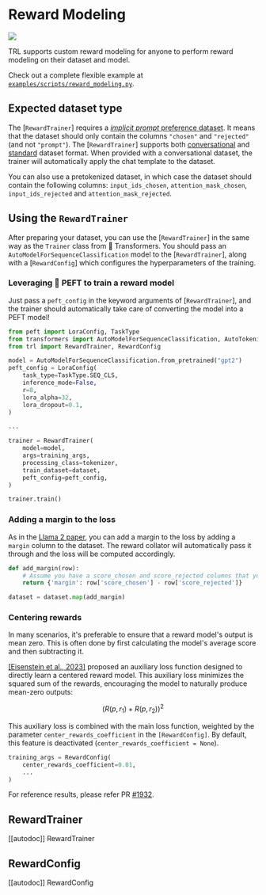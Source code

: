 # Reward Modeling

[![](https://img.shields.io/badge/All_models-Reward_Trainer-blue)](https://huggingface.co/models?other=reward-trainer,trl)

TRL supports custom reward modeling for anyone to perform reward modeling on their dataset and model.

Check out a complete flexible example at [`examples/scripts/reward_modeling.py`](https://github.com/huggingface/trl/tree/main/examples/scripts/reward_modeling.py).

## Expected dataset type

The [`RewardTrainer`] requires a [*implicit prompt* preference dataset](dataset_formats.md#preference). It means that the dataset should only contain the columns `"chosen"` and `"rejected"` (and not `"prompt"`).
The [`RewardTrainer`] supports both [conversational](dataset_formats.md#conversational) and [standard](dataset_formats.md#standard) dataset format. When provided with a conversational dataset, the trainer will automatically apply the chat template to the dataset.

You can also use a pretokenized dataset, in which case the dataset should contain the following columns: `input_ids_chosen`, `attention_mask_chosen`, `input_ids_rejected` and `attention_mask_rejected`.

## Using the `RewardTrainer`

After preparing your dataset, you can use the [`RewardTrainer`] in the same way as the `Trainer` class from 🤗 Transformers.
You should pass an `AutoModelForSequenceClassification` model to the [`RewardTrainer`], along with a [`RewardConfig`] which configures the hyperparameters of the training.

### Leveraging 🤗 PEFT to train a reward model

Just pass a `peft_config` in the keyword arguments of [`RewardTrainer`], and the trainer should automatically take care of converting the model into a PEFT model!

```python
from peft import LoraConfig, TaskType
from transformers import AutoModelForSequenceClassification, AutoTokenizer
from trl import RewardTrainer, RewardConfig

model = AutoModelForSequenceClassification.from_pretrained("gpt2")
peft_config = LoraConfig(
    task_type=TaskType.SEQ_CLS,
    inference_mode=False,
    r=8,
    lora_alpha=32,
    lora_dropout=0.1,
)

...

trainer = RewardTrainer(
    model=model,
    args=training_args,
    processing_class=tokenizer,
    train_dataset=dataset,
    peft_config=peft_config,
)

trainer.train()

```

### Adding a margin to the loss

As in the [Llama 2 paper](https://huggingface.co/papers/2307.09288), you can add a margin to the loss by adding a `margin` column to the dataset. The reward collator will automatically pass it through and the loss will be computed accordingly.

```python
def add_margin(row):
    # Assume you have a score_chosen and score_rejected columns that you want to use to compute the margin
    return {'margin': row['score_chosen'] - row['score_rejected']}

dataset = dataset.map(add_margin)
```

### Centering rewards

In many scenarios, it's preferable to ensure that a reward model's output is mean zero. This is often done by first calculating the model's average score and then subtracting it.

[[Eisenstein et al., 2023]](https://huggingface.co/papers/2312.09244) proposed an auxiliary loss function designed to directly learn a centered reward model. This auxiliary loss minimizes the squared sum of the rewards, encouraging the model to naturally produce mean-zero outputs:

$$\Big( R(p, r_1) + R(p, r_2) \Big)^2 $$

This auxiliary loss is combined with the main loss function, weighted by the parameter `center_rewards_coefficient` in the `[RewardConfig]`. By default, this feature is deactivated (`center_rewards_coefficient = None`).

```python
training_args = RewardConfig(
    center_rewards_coefficient=0.01,
    ...
)
```

For reference results, please refer PR [#1932](https://github.com/huggingface/trl/pull/1932).

## RewardTrainer

[[autodoc]] RewardTrainer

## RewardConfig

[[autodoc]] RewardConfig
